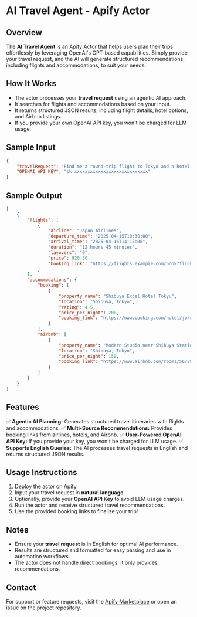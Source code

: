 # AI Travel Agent - Apify Actor

## Overview
The **AI Travel Agent** is an Apify Actor that helps users plan their trips effortlessly by leveraging OpenAI's GPT-based capabilities. Simply provide your travel request, and the AI will generate structured recommendations, including flights and accommodations, to suit your needs.

## How It Works
- The actor processes your **travel request** using an agentic AI approach.
- It searches for flights and accommodations based on your input.
- It returns structured JSON results, including flight details, hotel options, and Airbnb listings.
- If you provide your own OpenAI API key, you won't be charged for LLM usage.

## Sample Input
```json
{
    "travelRequest": "Find me a round-trip flight to Tokyo and a hotel near Shibuya for April 15-22.",
    "OPENAI_API_KEY": "sk-xxxxxxxxxxxxxxxxxxxxxxxxxxxx"
}
```

## Sample Output
```json
[
    {
        "flights": [
            {
                "airline": "Japan Airlines",
                "departure_time": "2025-04-15T10:30:00",
                "arrival_time": "2025-04-16T14:15:00",
                "duration": "12 hours 45 minutes",
                "layovers": "0",
                "price": 920.50,
                "booking_link": "https://flights.example.com/book?flight=12345"
            }
        ],
        "accommodations": {
            "booking": [
                {
                    "property_name": "Shibuya Excel Hotel Tokyu",
                    "location": "Shibuya, Tokyo",
                    "rating": 4.5,
                    "price_per_night": 200,
                    "booking_link": "https://www.booking.com/hotel/jp/shibuya-excel.html"
                }
            ],
            "airbnb": [
                {
                    "property_name": "Modern Studio near Shibuya Station",
                    "location": "Shibuya, Tokyo",
                    "price_per_night": 150,
                    "booking_link": "https://www.airbnb.com/rooms/56789012"
                }
            ]
        }
    }
]
```

## Features
✅ **Agentic AI Planning:** Generates structured travel itineraries with flights and accommodations.
✅ **Multi-Source Recommendations:** Provides booking links from airlines, hotels, and Airbnb.
✅ **User-Powered OpenAI API Key:** If you provide your key, you won't be charged for LLM usage.
✅ **Supports English Queries:** The AI processes travel requests in English and returns structured JSON results.

## Usage Instructions
1. Deploy the actor on Apify.
2. Input your travel request in **natural language**.
3. Optionally, provide your **OpenAI API Key** to avoid LLM usage charges.
4. Run the actor and receive structured travel recommendations.
5. Use the provided booking links to finalize your trip!

## Notes
- Ensure your **travel request** is in English for optimal AI performance.
- Results are structured and formatted for easy parsing and use in automation workflows.
- The actor does not handle direct bookings; it only provides recommendations.

## Contact
For support or feature requests, visit the [Apify Marketplace](https://apify.com) or open an issue on the project repository.

